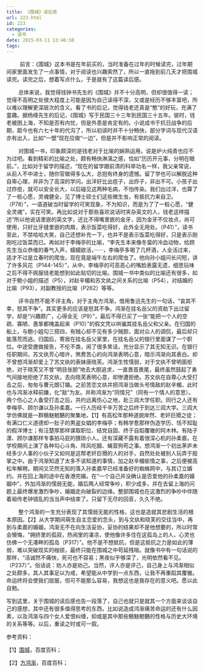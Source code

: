 ```yaml
---
title: 《围城》读后感
url: 223.html
id: 223
categories:
  - 读书
date: 2015-03-11 13:46:50
tags:
---
```


         前言：《围城》这本书是在年前买的，当时准备在过年的时候读完，过年期间家里面发生了一点事情，对于阅读也兴趣索然了，所以一直拖到前几天才把围城读完。读完之后，想着写点什么，于是就有了这篇读后感。

        总体来说，我觉得钱钟书先生的《围城》并不十分高明，但却很值得一读；觉得不高明之处很大程度上可能是因为自己读得不深，又或是经历不够丰富吧，所以难以理解更深层次的含义。看了书的后记，觉得钱老还真是“憨”的好玩，充满了童趣。据杨绛先生的后记，《围城》写于民国三十三年到民国三十五年。彼时，钱老被困上海，不知是否有内忧，但是外患是肯定有的。小说成书于抗日战争的后期，距今也有六七十年的代沟了，所以初读时并不十分畅快，部分字词与现代汉语亦有出入，比如“一壁”现在应做“一边”，但是并不影响正常的阅读。

        对围城一书，印象颇深的是钱老对于比喻的娴熟运用，说是炉火纯青也应不为过吧。看到精彩的比喻之处，颇有畅快淋漓之感，恰如“历历开元事，分明在眼前。”，比如对于留学的描述，“现在的留学跟前清的科举功名一样，我父亲常说，从前人不中进士，随你官做得多么大，总抱有终身的遗憾。留了学也可以解脱这种自卑心理，并非为了高深的学问。出洋好比出痘子，出痧子，非出不可。小孩子出过痧痘，就可以安全长大，以后碰见这两种毛病，不怕传染。我们出过洋，也算了了一桩心愿，灵魂健全，见了博士硕士们这些微生虫，有抵抗力来自卫。（P78）”，一语道破当时留学的可笑现象，不为知识，而是为了了一桩心愿，“健全灵魂”，实在可笑。再比如说对于那些喜欢说话时夹杂英文的人，钱老这样描述“所以他说话里嵌的英文字，还比不得嘴里嵌的金牙，因为金牙不仅妆点，尚可使用，只好比牙缝里嵌的肉屑，表示饭菜吃得好，此外全无用处。（P41）”，读书至此，不禁哈哈大笑，自己还想补充一下，也并不是表示饭菜吃得好，只是表示刚刚吃过饭菜而已。再如对于李梅亭的比喻，“李先生本来像冬蛰的冷血动物，给顾先生当众恭维的春气入声，蠕蠕欲活，······，李梅亭多喝了几杯酒，人全活过来，适才不过是立春时的爬虫，现在竟是端午左右的爬虫了。他向孙小姐问长问短，讲了许多风花（P144-145）”，从中，李梅亭的可恶恶心的嘴脸表露无遗，细思玩味之后不得不佩服钱老能想到如此贴切的比喻。围城一书中类似的比喻还有很多，如对于鲍小姐的描述（P5），对赵辛楣和苏文纨之间关系的比喻（P54），对结婚的比喻（P93），对副教授的比喻（P262）等等。

        评书自然不能不评主角，对于主角方鸿渐，借用鲁迅先生的一句话，“哀其不幸，怒其不争”。其实更多的应该是怒其不争。鸿渐在挂名岳父的资助下出过留学，却是“兴趣颇广，心得全无（P9）”，最后不得已买了一张“能把一个人的空疏、寡陋、愚笨都掩盖起来（P10）”的假文凭以哄骗其挂名岳父和父亲。在归国的船上，与鲍小姐勾三搭四，有贼心却不见有多少贼胆，面对众人的调侃，最后却只能落荒而逃。归国后，寄居在挂名岳父家里，在挂名岳父的银行里面谋了一个职位。中途受邀做报告，不伦不类，闹了很多笑话，充分显示了其无知无识。在银行任职期间，苏文纨芳心暗许，煞费苦心的向鸿渐表明心意，暗示鸿渐向其表白。却不曾想鸿渐却爱上了苏文纨的表妹唐晓芙。鸿渐生性懦弱，对于文纨不曾明面拒绝，对于晓芙又不曾“明目张胆”地去大胆追求，一直畏首畏尾，最终虽然鼓起了勇气间接地拒绝了苏文纨，去向晓芙表明心意，却惨遭拒绝。苏文纨在自尊心大受打击之后，匆匆与曹元朗订婚。之前苦恋文纨并把鸿渐当做头号情敌的赵辛楣，此时也与鸿渐冰释前嫌，化“敌”为友。并称鸿渐为“同情兄”（同有一个情人的意思）。两个伤心之人备受打击之后，共约远离伤心之地，赴三闾大学任职。同行之人还有李梅亭、顾尔谦以及孙柔嘉。一行人历经千辛万苦之后终于到达三闾大学。三闾大学仿佛就是一群魑魅魍魉的聚集地，【1】有高松年那种道貌岸然、老奸巨猾之徒；有满口仁义道德却一肚子的男盗女娼的李梅亭；有韩学愈那样伪造学历、恬不知耻的假洋博士；有汪楚厚那样谋取职位、结党自固、终于自蹈覆辙的阿木林。有陆子潇、顾尔谦那样专事拍马屁的猥琐小人。还有深藏不露有着很深心机的孙柔嘉。在学校期间上演了各种勾心斗角、阵风吃醋、蝇营狗苟之事。想鸿渐一个初出茅庐未经多少人事的小伙子又如何是这帮老奸巨猾的人的对手，自然处处被别人玩弄于股掌之中。由于鸿渐知道了太多不该知道的事情，加之赵辛楣偷情之事，之后便被高松年解聘。期间又茫然无知的落入孙柔嘉早已经准备好的蜘蛛网中，与其订立婚约。并在回上海的途中在香港完婚。在“一个自己并没确认是否爱他的孙柔嘉的婚姻中”，外加鸿渐的懦弱无能，婚后两人经常争吵，积少成多，并在去留上海的问题上最终爆发激烈争吵，婚姻走向破裂的边缘。整部围城也在这激烈的争吵中伴随着祖传老钟错乱的当当声中结束了。只留下无尽的回音，久久不绝。

        整个鸿渐的一生充分表现了其懦弱无能的性格，这也是造就其悲剧生活的根本原因。【2】从大学期间萌生自主恋爱的念头，到与文纨和晓芙的交往当中，再到与柔嘉的婚姻，鸿渐无不在向生活妥协，妥协的结果却不是他想要的，所以时常会懊悔，“拥挤里的孤寂，热闹里的凄凉，使他像许多住在这孤岛上的人，心灵也仿佛一个无凑畔的孤岛（P317）”。他不是不想抵抗，但是这抵抗之力是如此的薄弱，难以突破现实的枷锁，最终只能在围城之中苟延残喘。就像书中有一句话说的那样，“活诚然不痛快，死可也不容易；黑夜似乎够深了，光明依然看不见。（P237）”。俗话说：劝人亦是劝己。当然，评人亦是评己，自己身上与鸿渐相似之处颇多，其人其事足以为戒，希望能从中学到一点东西，让我不再重蹈其覆辙。命运终将会使我们屈服，但可不能那么容易，我想这也是我存在的意义吧。愿以此自勉。

写到这里，关于围城的读后感也告一段落了，自己也就只是就其一个方面来谈谈自己的感想，其中还有很多值得思考的东西，比如说造成鸿渐痛苦命运的还有什么因素，以及鸿渐与四个女人爱恨纠缠，抑或是其中那些魑魅魍魉的性格与历史大环境的关系等等。以后，重读之时或可一叙。

参考资料：

【1】[围城](http://baike.baidu.com/link?url=M0Uc7ycW5seJVHsURouR6lMW7yACCe-DhlNAcBhFguDRMpHxRHvnW0rWvS7ewLrB9iV016z852NtDH3b8LMdbZnEIBcvoaU5cZ8KeB2DREK "围城_百度百科")，百度百科；

【2】[方鸿渐](http://baike.baidu.com/view/643141.htm "方鸿渐_百度百科")，百度百科；